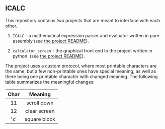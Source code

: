 ## ICALC

This repository contains two projects that are meant to interface with each other.

1. `ICALC` - a mathematical expression parser and evaluator written in pure
   assembly (see [the project README](./ICALC/README.md)).

2. `calculator_screen` - the graphical front end to the project written in
   python. (see [the project README](./calculator_screen/README.md)).


The project uses a custom protocol, where most printable characters are the
same, but a few non-printable ones have special meaning, as well as there being
one printable character with changed meaning. The following table summarizes
the meaningful changes:

| Char |   Meaning    |
|:----:|:------------:|
|  11  | scroll down  |
|  12  | clear screen |
| 'x'  | square block |
